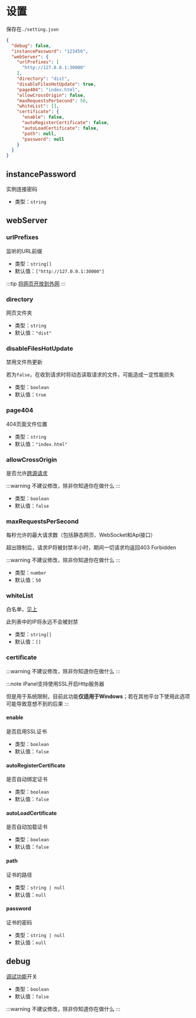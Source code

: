 # 设置

保存在`./setting.json`

```json
{
  "debug": false,
  "instancePassword": "123456",
  "webServer": {
    "urlPrefixes": [
      "http://127.0.0.1:30000"
    ],
    "directory": "dist",
    "disableFilesHotUpdate": true,
    "page404": "index.html",
    "allowCrossOrigin": false,
    "maxRequestsPerSecond": 50,
    "whiteList": [],
    "certificate": {
      "enable": false,
      "autoRegisterCertificate": false,
      "autoLoadCertificate": false,
      "path": null,
      "password": null
    }
  }
}
```

## instancePassword

实例连接密码

- 类型：`string`

## webServer

### urlPrefixes

监听的URL前缀

- 类型：`string[]`
- 默认值：`["http://127.0.0.1:30000"]`

:::tip
[将网页开放到外网](toPublic)
:::

### directory

网页文件夹

- 类型：`string`
- 默认值：`"dist"`

### disableFilesHotUpdate

禁用文件热更新

若为`false`，在收到请求时将动态读取请求的文件，可能造成一定性能损失

- 类型：`boolean`
- 默认值：`true`

### page404

404页面文件位置

- 类型：`string`
- 默认值：`"index.html"`

### allowCrossOrigin

是否允许[跨源请求](https://developer.mozilla.org/zh-CN/docs/Web/HTTP/CORS)

:::warning
不建议修改，除非你知道你在做什么
:::

- 类型：`boolean`
- 默认值：`false`

### maxRequestsPerSecond

每秒允许的最大请求数（包括静态网页、WebSocket和Api接口）

超出限制后，请求IP将被封禁半小时，期间一切请求均返回403 Forbidden

:::warning
不建议修改，除非你知道你在做什么
:::

- 类型：`number`
- 默认值：`50`

### whiteList

白名单，[见上](#maxrequestspersecond)

此列表中的IP将永远不会被封禁

- 类型：`string[]`
- 默认值：`[]`

### certificate

:::warning
不建议修改，除非你知道你在做什么
:::

:::note
iPanel支持使用SSL开启Http服务器

但是用于系统限制，目前此功能**仅适用于Windows**；若在其他平台下使用此选项可能导致意想不到的后果
:::

#### enable

是否启用SSL证书

- 类型：`boolean`
- 默认值：`false`

#### autoRegisterCertificate

是否自动绑定证书

- 类型：`boolean`
- 默认值：`false`

#### autoLoadCertificate

是否自动加载证书

- 类型：`boolean`
- 默认值：`false`

#### path

证书的路径

- 类型：`string | null`
- 默认值：`null`

#### password

证书的密码

- 类型：`string | null`
- 默认值：`null`

## debug

[调试功能](debug)开关

- 类型：`boolean`
- 默认值：`false`

:::warning
不建议修改，除非你知道你在做什么
:::
